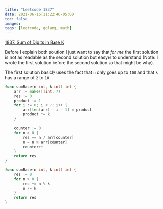 ```yaml
---
title: "Leetcode 1837"
date: 2021-06-16T11:22:46-05:00
toc: false
images:
tags: [leetcode, golang, math]
---
```


[1837. Sum of Digits in Base K](https://leetcode.com/problems/sum-of-digits-in-base-k/)

Before I explain both solution I just want to say that *for me* the first solution is not as readable as the second solution but easyer to understand (Note: I wrote the first solution before the second solution so that might be why).

The first solution basicly uses the fact that `n` only goes up to `100` and that `k` has a range of `2` to `10`

``` go
func sumBase(n int, k int) int {
	arr := make([]int, 7)
	res := 0
	product := 1
	for i := 0; i < 7; i++ {
		arr[len(arr) - i - 1] = product
		product *= k
	}
	
	counter := 0
	for n > 0 {
		res += n / arr[counter]
		n = n % arr[counter]
		counter++
	}
	return res
}
```

``` go
func sumBase(n int, k int) int {
	res := 0
	for n > 0 {
		res += n % k
		n /= k
	}
	return res
}
```
